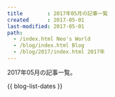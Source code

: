 ```yaml
---
title        : 2017年05月の記事一覧
created      : 2017-05-01
last-modified: 2017-05-01
path:
  - /index.html Neo's World
  - /blog/index.html Blog
  - /blog/2017/index.html 2017年
---
```


2017年05月の記事一覧。

{{ blog-list-dates }}
